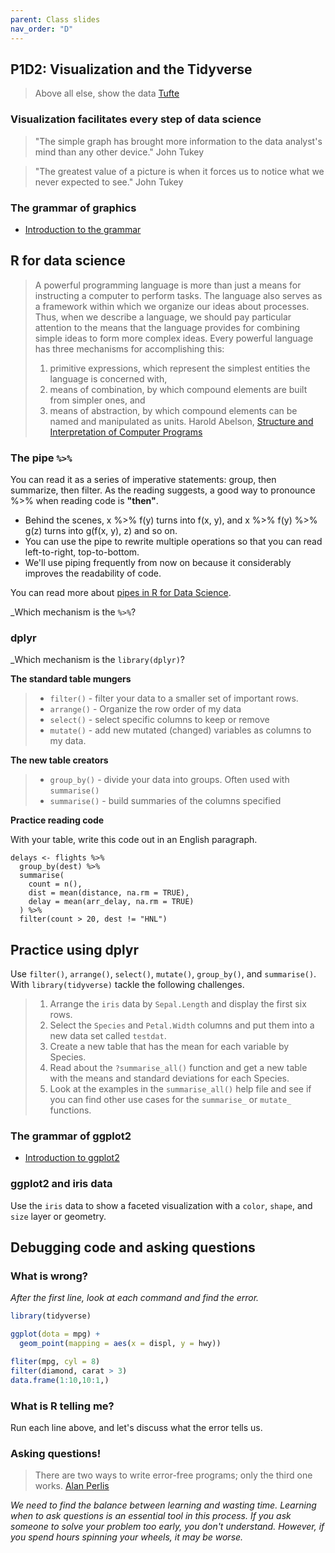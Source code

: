 ```yaml
---
parent: Class slides
nav_order: "D"
---
```


## P1D2: Visualization and the Tidyverse

> Above all else, show the data
> [Tufte](https://en.wikipedia.org/wiki/Edward_Tufte)

### Visualization facilitates every step of data science

> "The simple graph has brought more information to the data analyst's mind than any other device."
> John Tukey

> "The greatest value of a picture is when it forces us to notice what we never expected to see."
> John Tukey

### The grammar of graphics

- [Introduction to the grammar](https://www.youtube.com/watch?v=uiTc55clwuA)

## R for data science

> A powerful programming language is more than just a means for instructing a computer to perform tasks. The language also serves as a framework within which we organize our ideas about processes. Thus, when we describe a language, we should pay particular attention to the means that the language provides for combining simple ideas to form more complex ideas. Every powerful language has three mechanisms for accomplishing this:
> 1. primitive expressions, which represent the simplest entities the language is concerned with,
> 2. means of combination, by which compound elements are built from simpler ones, and
> 3. means of abstraction, by which compound elements can be named and manipulated as units.
> Harold Abelson, [Structure and Interpretation of Computer Programs](https://www.goodreads.com/work/quotes/871745-structure-and-interpretation-of-computer-programs)

### The pipe `%>%`

You can read it as a series of imperative statements: group, then summarize, then filter. As the reading suggests, a good way to pronounce %>% when reading code is __"then"__.

- Behind the scenes, x %>% f(y) turns into f(x, y), and x %>% f(y) %>% g(z) turns into g(f(x, y), z) and so on. 
- You can use the pipe to rewrite multiple operations so that you can read left-to-right, top-to-bottom. 
- We'll use piping frequently from now on because it considerably improves the readability of code.

You can read more about [pipes in R for Data Science](https://r4ds.had.co.nz/pipes.html).

_Which mechanism is the `%>%`?

### dplyr

_Which mechanism is the `library(dplyr)`?


__The standard table mungers__

> - `filter()`  - filter your data to a smaller set of important rows.
> - `arrange()` - Organize the row order of my data
> - `select()`  - select specific columns to keep or remove 
> - `mutate()`  - add new mutated (changed) variables as columns to my data.

__The new table creators__

> - `group_by()`  - divide your data into groups. Often used with `summarise()`
> - `summarise()` - build summaries of the columns specified

__Practice reading code__

With your table, write this code out in an English paragraph.

```{r weirdname, eval=FALSE, echo=TRUE}
delays <- flights %>% 
  group_by(dest) %>% 
  summarise(
    count = n(),
    dist = mean(distance, na.rm = TRUE),
    delay = mean(arr_delay, na.rm = TRUE)
  ) %>% 
  filter(count > 20, dest != "HNL")
```

## Practice using dplyr

Use `filter()`, `arrange()`, `select()`, `mutate()`, `group_by()`, and `summarise()`. With `library(tidyverse)` tackle the following challenges.

> 1. Arrange the `iris` data by `Sepal.Length` and display the first six rows.
> 2. Select the `Species` and `Petal.Width` columns and put them into a new data set called `testdat`.
> 3. Create a new table that has the mean for each variable by Species.
> 4. Read about the `?summarise_all()` function and get a new table with the means and standard deviations for each Species.
> 5. Look at the examples in the `summarise_all()` help file and see if you can find other use cases for the `summarise_` or `mutate_` functions.


### The grammar of ggplot2

- [Introduction to ggplot2](https://youtu.be/PiY9hwOkL8U)

### ggplot2 and iris data

Use the `iris` data to show a faceted visualization with a `color`, `shape`, and `size` layer or geometry.

## Debugging code and asking questions

### What is wrong?

_After the first line, look at each command and find the error._

```r
library(tidyverse)

ggplot(dota = mpg) + 
  geom_point(mapping = aes(x = displ, y = hwy))

fliter(mpg, cyl = 8)
filter(diamond, carat > 3)
data.frame(1:10,10:1,)
```

### What is R telling me?

Run each line above, and let's discuss what the error tells us.

### Asking questions!

> There are two ways to write error-free programs; only the third one works.
> [Alan Perlis](https://www.r-bloggers.com/2016/06/common-r-programming-errors-faced-by-beginners/)

_We need to find the balance between learning and wasting time.  Learning when to ask questions is an essential tool in this process.  If you ask someone to solve your problem too early, you don't understand.  However, if you spend hours spinning your wheels, it may be worse._
